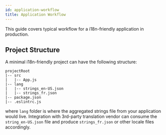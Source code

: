 ```yaml
---
id: application-workflow
title: Application Workflow
---
```


This guide covers typical workflow for a i18n-friendly application in production.

## Project Structure

A minimal i18n-friendly project can have the following structure:

```
projectRoot
|-- src
|   |-- App.js
|-- lang
|   |-- strings_en-US.json
|   |-- strings_fr.json
|-- package.json
|-- .eslintrc.js
```

where `lang` folder is where the aggregated strings file from your application would live. Integration with 3rd-party translation vendor can consume the `string_en-US.json` file and produce `strings_fr.json` or other locale files accordingly.
